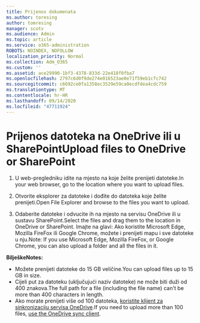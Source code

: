 ```yaml
---
title: Prijenos dokumenata
ms.author: toresing
author: tomresing
manager: scotv
ms.audience: Admin
ms.topic: article
ms.service: o365-administration
ROBOTS: NOINDEX, NOFOLLOW
localization_priority: Normal
ms.collection: Adm_O365
ms.custom: ''
ms.assetid: ace29990-1bf3-4378-833d-22e418f0fba7
ms.openlocfilehash: 2797c6d0f9de274e016523ae0e71f59eb1cfc742
ms.sourcegitcommit: c6692ce0fa1358ec3529e59ca0ecdfdea4cdc759
ms.translationtype: MT
ms.contentlocale: hr-HR
ms.lasthandoff: 09/14/2020
ms.locfileid: "47711924"
---
```

# <a name="upload-files-to-onedrive-or-sharepoint"></a><span data-ttu-id="9ba38-102">Prijenos datoteka na OneDrive ili u SharePoint</span><span class="sxs-lookup"><span data-stu-id="9ba38-102">Upload files to OneDrive or SharePoint</span></span>

1. <span data-ttu-id="9ba38-103">U web-pregledniku idite na mjesto na koje želite prenijeti datoteke.</span><span class="sxs-lookup"><span data-stu-id="9ba38-103">In your web browser, go to the location where you want to upload files.</span></span>
    
2. <span data-ttu-id="9ba38-104">Otvorite eksplorer za datoteke i dođite do datoteka koje želite prenijeti.</span><span class="sxs-lookup"><span data-stu-id="9ba38-104">Open File Explorer and browse to the files you want to upload.</span></span>
    
3. <span data-ttu-id="9ba38-105">Odaberite datoteke i odvucite ih na mjesto na servisu OneDrive ili u sustavu SharePoint.</span><span class="sxs-lookup"><span data-stu-id="9ba38-105">Select the files and drag them to the location in OneDrive or SharePoint.</span></span> <span data-ttu-id="9ba38-106">Imajte na glavi: Ako koristite Microsoft Edge, Mozilla FireFox ili Google Chrome, možete i prenijeti mapu i sve datoteke u nju.</span><span class="sxs-lookup"><span data-stu-id="9ba38-106">Note: If you use Microsoft Edge, Mozilla FireFox, or Google Chrome, you can also upload a folder and all the files in it.</span></span>
    
<span data-ttu-id="9ba38-107">**Bilješke**</span><span class="sxs-lookup"><span data-stu-id="9ba38-107">**Notes:**</span></span>

- <span data-ttu-id="9ba38-108">Možete prenijeti datoteke do 15 GB veličine.</span><span class="sxs-lookup"><span data-stu-id="9ba38-108">You can upload files up to 15 GB in size.</span></span> 
- <span data-ttu-id="9ba38-109">Cijeli put za datoteku (uključujući naziv datoteke) ne može biti duži od 400 znakova.</span><span class="sxs-lookup"><span data-stu-id="9ba38-109">The full path for a file (including the file name) can't be more than 400 characters in length.</span></span> 
- <span data-ttu-id="9ba38-110">Ako morate prenijeti više od 100 datoteka, [koristite klijent za sinkronizaciju servisa OneDrive](https://go.microsoft.com/fwlink/?linkid=866427).</span><span class="sxs-lookup"><span data-stu-id="9ba38-110">If you need to upload more than 100 files, [use the OneDrive sync client](https://go.microsoft.com/fwlink/?linkid=866427).</span></span> 
  

